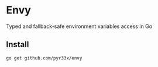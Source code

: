 # Envy
Typed and fallback-safe environment variables access in Go

## Install
```sh
go get github.com/pyr33x/envy
```
